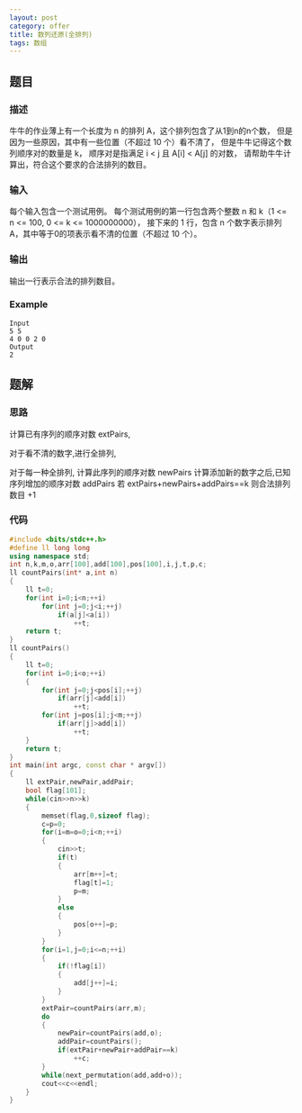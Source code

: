```yaml
---
layout: post
category: offer
title: 数列还原(全排列)
tags: 数组
---
```


## 题目

### 描述
牛牛的作业薄上有一个长度为 n 的排列 A，这个排列包含了从1到n的n个数，
但是因为一些原因，其中有一些位置（不超过 10 个）看不清了，
但是牛牛记得这个数列顺序对的数量是 k，
顺序对是指满足 i < j 且 A[i] < A[j] 的对数，
请帮助牛牛计算出，符合这个要求的合法排列的数目。

### 输入
每个输入包含一个测试用例。
每个测试用例的第一行包含两个整数 n 和 k（1 <= n <= 100, 0 <= k <= 1000000000），
接下来的 1 行，包含 n 个数字表示排列 A，其中等于0的项表示看不清的位置（不超过 10 个）。

### 输出
输出一行表示合法的排列数目。

### Example
    Input
    5 5
    4 0 0 2 0
    Output
    2

## 题解

### 思路
计算已有序列的顺序对数 extPairs,

对于看不清的数字,进行全排列,

对于每一种全排列,
计算此序列的顺序对数 newPairs
计算添加新的数字之后,已知序列增加的顺序对数 addPairs
若 extPairs+newPairs+addPairs==k 则合法排列数目 +1

### 代码
```c++
#include <bits/stdc++.h>
#define ll long long
using namespace std;
int n,k,m,o,arr[100],add[100],pos[100],i,j,t,p,c;
ll countPairs(int* a,int n)
{
    ll t=0;
    for(int i=0;i<n;++i)
        for(int j=0;j<i;++j)
            if(a[j]<a[i])
                ++t;
    return t;
}
ll countPairs()
{
    ll t=0;
    for(int i=0;i<o;++i)
    {
        for(int j=0;j<pos[i];++j)
            if(arr[j]<add[i])
                ++t;
        for(int j=pos[i];j<m;++j)
            if(arr[j]>add[i])
                ++t;
    }
    return t;
}
int main(int argc, const char * argv[])
{
    ll extPair,newPair,addPair;
    bool flag[101];
    while(cin>>n>>k)
    {
        memset(flag,0,sizeof flag);
        c=p=0;
        for(i=m=o=0;i<n;++i)
        {
            cin>>t;
            if(t)
            {
                arr[m++]=t;
                flag[t]=1;
                p=m;
            }
            else
            {
                pos[o++]=p;
            }
        }
        for(i=1,j=0;i<=n;++i)
        {
            if(!flag[i])
            {
                add[j++]=i;
            }
        }
        extPair=countPairs(arr,m);
        do
        {
            newPair=countPairs(add,o);
            addPair=countPairs();
            if(extPair+newPair+addPair==k)
                ++c;
        }
        while(next_permutation(add,add+o));
        cout<<c<<endl;
    }
}
```
